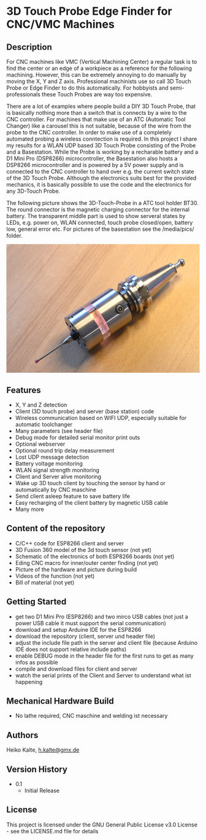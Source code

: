 # 3D Touch Probe Edge Finder for CNC/VMC Machines
## Description

For CNC machines like VMC (Vertical Machining Center) a regular task is to find the center or an edge of a workpiece as a reference for the following machining. However, this can be extremely annoying to do manually by moving the X, Y and Z axis. Professional machinists use so call 3D Touch Probe or Edge Finder to do this automatically. For hobbyists and semi-professionals these Touch Probes are way too expensive. 

There are a lot of examples where people build a DIY 3D Touch Probe, that is basically nothing more than a switch that is connects by a wire to the CNC controller. For machines that make use of an ATC (Automatic Tool Changer) like a carousel this is not suitable, because of the wire from the probe to the CNC controller. In order to make use of a completely automated probing a wireless conntection is required. In this project I share my results for a WLAN UDP based 3D Touch Probe consisting of the Probe and a Basestation. While the Probe is working by a recharable battery and a D1 Mini Pro (DSP8266) microcontroller, the Basestation also hosts a DSP8266 microcontroller and is powered by a 5V power supply and is connected to the CNC controller to hand over e.g. the current switch state of the 3D Touch Probe. Although the electronics suits best for the provided mechanics, it is basically possible to use the code and the electronics for any 3D-Touch Probe.

The following picture shows the 3D-Touch-Probe in a ATC tool holder BT30. The round connector is the magnetic charging connector for the internal battery. The transparent middle part is used to show serveral states by LEDs, e.g. power on, WLAN connected, touch probe closed/open, battery low, general error etc. For pictures of the basestation see the /media/pics/ folder.

![3D_Touch_Probe.jpg](/media/pics/3D_Touch_Probe.jpg)

## Features
* X, Y and Z detection
* Client (3D touch probe) and server (base station) code 
* Wireless communication based on WIFI UDP, especially suitable for automatic toolchanger
* Many parameters (see header file)
* Debug mode for detailed serial monitor print outs
* Optional webserver
* Optional round trip delay measurement
* Lost UDP message detection
* Battery voltage monitoring
* WLAN signal strength monitoring
* Client and Server alive monitoring
* Wake up 3D touch client by touching the sensor by hand or automatically by CNC maschine
* Send client asleep feature to save battery life
* Easy recharging of the client battery by magnetic USB cable
* Many more

## Content of the repository
* C/C++ code for ESP8266 client and server
* 3D Fusion 360 model of the 3d touch sensor (not yet)
* Schematic of the electronics of both ESP8266 boards (not yet)
* Eding CNC macro for inner/outer center finding (not yet)
* Picture of the hardware and picture during build
* Videos of the function (not yet)
* Bill of material (not yet)

## Getting Started
* get two D1 Mini Pro (ESP8266) and two mirco USB cables (not just a power USB cable it must support the serial communication)
* download and setup Arduine IDE for the ESP8266
* download the repository (client, server und header file)
* adjust the include file path in the server and client file (because Arduino IDE does not support relative include paths)
* enable DEBUG mode in the header file for the first runs to get as many infos as possible
* compile and download files for client and server
* watch the serial prints of the Client and Server to understand what ist happening


## Mechanical Hardware Build

* No lathe required, CNC maschine and welding ist necessary


## Authors

Heiko Kalte, h.kalte@gmx.de

## Version History

* 0.1
    * Initial Release

## License

This project is licensed under the GNU General Public License v3.0 License - see the LICENSE.md file for details

